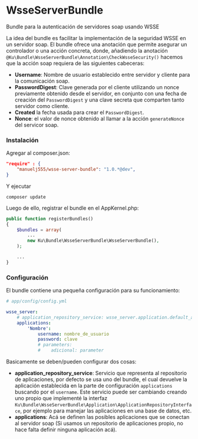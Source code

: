 # WsseServerBundle
Bundle para la autenticación de servidores soap usando WSSE

La idea del bundle es facilitar la implementación de la seguridad WSSE en un servidor soap. El bundle ofrece una anotación que permite asegurar un controlador o una acción concreta, donde, añadiendo la anotación `@Ku\Bundle\WsseServerBundle\Annotation\CheckWsseSecurity()` hacemos que la acción soap requiera de las siguientes cabeceras:

 * **Username**: Nombre de usuario establecido entre servidor y cliente para la comunicación soap.
 * **PasswordDigest**: Clave generada por el cliente utilizando un nonce previamente obtenido desde el servidor, en conjunto con una fecha de creación del `PasswordDigest` y una clave secreta que comparten tanto servidor como cliente.
 * **Created** la fecha usada para crear el `PasswordDigest`.
 * **Nonce**: el valor de nonce obtenido al llamar a la acción `generateNonce` del servicor soap.

### Instalación
Agregar al composer.json:

```json
"require" : {
    "manuelj555/wsse-server-bundle": "1.0.*@dev",
}
```

Y ejecutar

```
composer update 
```

Luego de ello, registrar el bundle en el AppKernel.php:

```php
public function registerBundles()
{
    $bundles = array(
        ...
        new Ku\Bundle\WsseServerBundle\WsseServerBundle(),
    );

    ...
}
```

### Configuración

El bundle contiene una pequeña configuración para su funcionamiento:

```yaml
# app/config/config.yml

wsse_server:
    # application_repository_service: wsse_server.application.default_application_repository # Valor por defecto
    applications:
        'Nombre':
            username: nombre_de_usuario
            password: clave
            # parameters:
            #    adicional: parameter
```

Basicamente se deben/pueden configurar dos cosas:
    
 * **application_repository_service**: Servicio que representa al repositorio de aplicaciones, por defecto se usa uno del bundle, el cual devuelve la aplicación establecida en la parte de configuración `applications` buscando por el `username`. Este servicio puede ser cambiando creando uno propio que implementé la interfaz `Ku\Bundle\WsseServerBundle\Application\ApplicationRepositoryInterface`, por ejemplo para manejar las aplicaciones en una base de datos, etc.
 * **applications**: Acá se definen las posibles aplicaciones que se conectan al servidor soap (Si usamos un repositorio de aplicaciones propio, no hace falta definir ninguna aplicación acá).
